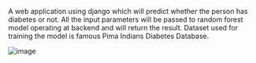A web application using django which will predict whether the person has diabetes or not. All the input parameters will be passed to random forest model operating at backend and will return the result. Dataset used for training the model is famous Pima Indians Diabetes Database.

![image](https://user-images.githubusercontent.com/91273192/202905685-d831657c-d29c-41bf-9a96-7e47f56c5398.png)


